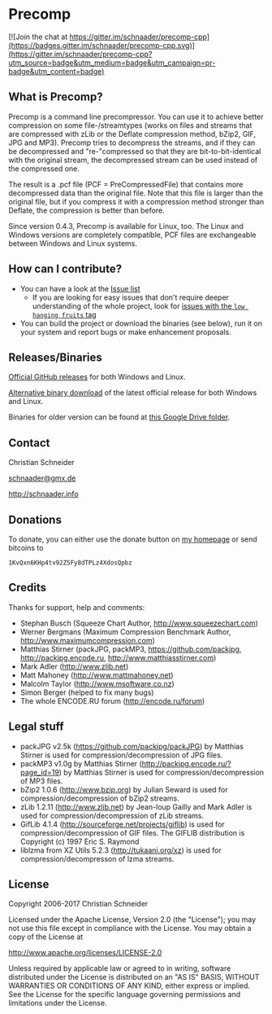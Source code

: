 Precomp
=======

[![Join the chat at https://gitter.im/schnaader/precomp-cpp](https://badges.gitter.im/schnaader/precomp-cpp.svg)](https://gitter.im/schnaader/precomp-cpp?utm_source=badge&utm_medium=badge&utm_campaign=pr-badge&utm_content=badge)

What is Precomp?
----------------
Precomp is a command line precompressor. You can use it to achieve better compression on some file-/streamtypes (works on files and streams that are compressed with zLib or the Deflate compression method, bZip2, GIF, JPG and MP3). Precomp tries to decompress the streams, and if they can be decompressed and "re-"compressed so that they are bit-to-bit-identical with the original stream, the decompressed stream can be used instead of the compressed one.

The result is a .pcf file (PCF = PreCompressedFile) that contains more decompressed data than the original file. Note that this file is larger than the original file, but if you compress it with a compression method stronger than Deflate, the compression is better than before.

Since version 0.4.3, Precomp is available for Linux, too. The Linux and Windows versions are completely compatible, PCF files are exchangeable between Windows and Linux systems.

How can I contribute?
---------------------
* You can have a look at the [Issue list](https://github.com/schnaader/precomp-cpp/issues)
  * If you are looking for easy issues that don't require deeper understanding of the whole project, look for [issues with the `low hanging fruits` tag](https://github.com/schnaader/precomp-cpp/labels/low%20hanging%20fruits)
* You can build the project or download the binaries (see below), run it on your system and report bugs or make enhancement proposals.

Releases/Binaries
-----------------
[Official GitHub releases](https://github.com/schnaader/precomp-cpp/releases) for both Windows and Linux.

[Alternative binary download](http://schnaader.info/precomp.php#d) of the latest official release for both Windows and Linux.

Binaries for older version can be found at [this Google Drive folder](https://drive.google.com/open?id=0B-yOP4irObphSGtMMjJSV2tueEE).

Contact
-------
Christian Schneider

schnaader@gmx.de

http://schnaader.info

Donations
---------
To donate, you can either use the donate button on [my homepage](http://schnaader.info) or send bitcoins to

    1KvQxn6KHp4tv92Z5Fy8dTPLz4XdosQpbz

Credits
-------
Thanks for support, help and comments:

- Stephan Busch (Squeeze Chart Author, http://www.squeezechart.com)
- Werner Bergmans (Maximum Compression Benchmark Author, http://www.maximumcompression.com)
- Matthias Stirner (packJPG, packMP3, https://github.com/packjpg, http://packjpg.encode.ru, http://www.matthiasstirner.com)
- Mark Adler (http://www.zlib.net)
- Matt Mahoney (http://www.mattmahoney.net)
- Malcolm Taylor (http://www.msoftware.co.nz)
- Simon Berger (helped to fix many bugs)
- The whole ENCODE.RU forum (http://encode.ru/forum)

Legal stuff
-----------
- packJPG v2.5k (https://github.com/packjpg/packJPG) by Matthias Stirner is used for compression/decompression of JPG files.
- packMP3 v1.0g by Matthias Stirner (http://packjpg.encode.ru/?page_id=19) by Matthias Stirner is used for compression/decompression of MP3 files.
- bZip2 1.0.6 (http://www.bzip.org) by Julian Seward is used for compression/decompression of bZip2 streams.
- zLib 1.2.11 (http://www.zlib.net) by Jean-loup Gailly and Mark Adler is used for compression/decompression of zLib streams.
- GifLib 4.1.4 (http://sourceforge.net/projects/giflib) is used for compression/decompression of GIF files. The GIFLIB distribution is Copyright (c) 1997 Eric S. Raymond
- liblzma from XZ Utils 5.2.3 (http://tukaani.org/xz) is used for compression/decompresson of lzma streams.

License
-------
Copyright 2006-2017 Christian Schneider

Licensed under the Apache License, Version 2.0 (the "License");
you may not use this file except in compliance with the License.
You may obtain a copy of the License at

http://www.apache.org/licenses/LICENSE-2.0

Unless required by applicable law or agreed to in writing, software
distributed under the License is distributed on an "AS IS" BASIS,
WITHOUT WARRANTIES OR CONDITIONS OF ANY KIND, either express or implied.
See the License for the specific language governing permissions and
limitations under the License.
